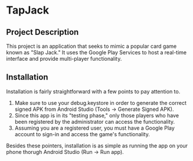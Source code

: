 # TapJack

## Project Description

This project is an application that seeks to mimic a popular card game known as "Slap Jack." It uses the Google Play Services to host a real-time interface and provide multi-player functionality.

## Installation

Installation is fairly straightforward with a few points to pay attention to.

1. Make sure to use your debug.keystore in order to generate the correct signed APK from Android Studio (Tools -> Generate Signed APK).
2. Since this app is in its "testing phase," only those players who have been registered by the administrator can access the functionality.
3. Assuming you are a registered user, you must have a Google Play account to sign-in and access the game's functionality.  

Besides these pointers, installation is as simple as running the app on your phone thorugh Android Studio (Run -> Run app).
